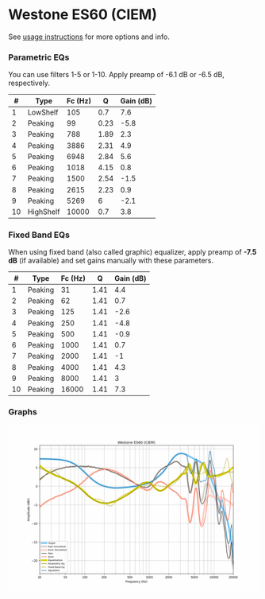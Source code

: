 # Westone ES60 (CIEM)
See [usage instructions](https://github.com/jaakkopasanen/AutoEq#usage) for more options and info.

### Parametric EQs
You can use filters 1-5 or 1-10. Apply preamp of -6.1 dB or -6.5 dB, respectively.

|   # | Type      |   Fc (Hz) |    Q |   Gain (dB) |
|-----|-----------|-----------|------|-------------|
|   1 | LowShelf  |       105 | 0.7  |         7.6 |
|   2 | Peaking   |        99 | 0.23 |        -5.8 |
|   3 | Peaking   |       788 | 1.89 |         2.3 |
|   4 | Peaking   |      3886 | 2.31 |         4.9 |
|   5 | Peaking   |      6948 | 2.84 |         5.6 |
|   6 | Peaking   |      1018 | 4.15 |         0.8 |
|   7 | Peaking   |      1500 | 2.54 |        -1.5 |
|   8 | Peaking   |      2615 | 2.23 |         0.9 |
|   9 | Peaking   |      5269 | 6    |        -2.1 |
|  10 | HighShelf |     10000 | 0.7  |         3.8 |

### Fixed Band EQs
When using fixed band (also called graphic) equalizer, apply preamp of **-7.5 dB** (if available) and set gains manually with these parameters.

|   # | Type    |   Fc (Hz) |    Q |   Gain (dB) |
|-----|---------|-----------|------|-------------|
|   1 | Peaking |        31 | 1.41 |         4.4 |
|   2 | Peaking |        62 | 1.41 |         0.7 |
|   3 | Peaking |       125 | 1.41 |        -2.6 |
|   4 | Peaking |       250 | 1.41 |        -4.8 |
|   5 | Peaking |       500 | 1.41 |        -0.9 |
|   6 | Peaking |      1000 | 1.41 |         0.7 |
|   7 | Peaking |      2000 | 1.41 |        -1   |
|   8 | Peaking |      4000 | 1.41 |         4.3 |
|   9 | Peaking |      8000 | 1.41 |         3   |
|  10 | Peaking |     16000 | 1.41 |         7.3 |

### Graphs
![](./Westone%20ES60%20(CIEM).png)
